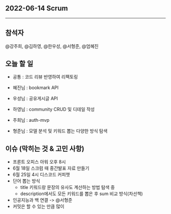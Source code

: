 ## 2022-06-14 Scrum

---
## 참석자
@강주희, @김하영, @한우성, @서형준, @엄혜진


## 오늘 할 일

- 공통 : 코드 리뷰 반영하여 리팩토링

- 혜진님 : bookmark API
- 우성님 : 공유게시글 API
- 하영님 : community CRUD 및 디테일 작성
- 주희님 : auth-mvp
- 형준님 : 모델 분석 및 키워드 뽑는 다양한 방식 탐색 




## 이슈 (막히는 것 & 고민 사항)

- 프론트 오피스 아워 오후 8시
- 6월 18일 스크럼 때 중간발표 자료 만들기
- 6월 25일 4시 디스코드 커피챗
- 단어 뽑는 방식
  - title 키워드랑 문장의 유사도 계산하는 방법 탐색 중
  - description에서도 모든 키워드를 뽑은 후 sum 비교 방식(차선책)
- 인공지능과 백 연결 -> @서형준
- 커밋은 할 수 있는 만큼 많이